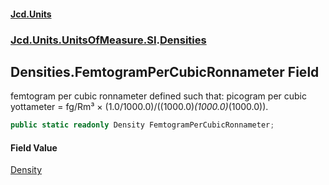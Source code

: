 #### [Jcd.Units](index.md 'index')
### [Jcd.Units.UnitsOfMeasure.SI](Jcd.Units.UnitsOfMeasure.SI.md 'Jcd.Units.UnitsOfMeasure.SI').[Densities](Densities.md 'Jcd.Units.UnitsOfMeasure.SI.Densities')

## Densities.FemtogramPerCubicRonnameter Field

femtogram per cubic ronnameter defined such that: picogram per cubic yottameter = fg/Rm³ × (1.0/1000.0)/((1000.0)*(1000.0)*(1000.0)).

```csharp
public static readonly Density FemtogramPerCubicRonnameter;
```

#### Field Value
[Density](Density.md 'Jcd.Units.UnitTypes.Density')